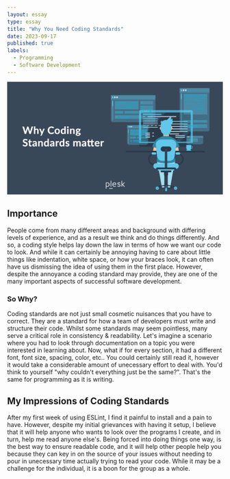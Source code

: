 ```yaml
---
layout: essay
type: essay
title: "Why You Need Coding Standards"
date: 2023-09-17
published: true
labels:
  - Programming
  - Software Development
---
```


<img src="../images/coding-standards.png" alt="">

## Importance

People come from many different areas and background with differing levels of experience, and as a result we think and do things differently. And so, a coding style helps lay down the law in terms of how we want our code to look. And while it can 
certainly be annoying having to care about little things like indentation, white space, or how your braces look, it can often have us dismissing the idea of using them in the first place. However, despite the annoyance a coding standard may provide, they are one of the many important aspects of successful software development. 

### So Why?

Coding standards are not just small cosmetic nuisances that you have to correct. They are a standard for how a team of developers must write and structure their code. Whilst some standards may seem pointless, many serve a critical role in 
consistency & readability. Let's imagine a scenario where you had to look through documentation on a topic you were interested in learning about. Now, what if for every section, it had a different font, font size, spacing, color, etc.. You could 
certainly still read it, however it would take a considerable amount of unecessary effort to deal with. You'd think to yourself "why couldn't everything just be the same?". That's the same for programming as it is writing.

## My Impressions of Coding Standards

After my first week of using ESLint, I find it painful to install and a pain to have. However, despite my initial grievances with having it setup, I believe that it will help anyone who wants to look over the programs I create, and in turn, help 
me read anyone else's. Being forced into doing things one way, is the best way to ensure readable code, and it will help other people help you because they can key in on the source of your issues without needing to pour in unecessary time actually 
trying to read your code. While it may be a challenge for the individual, it is a boon for the group as a whole.